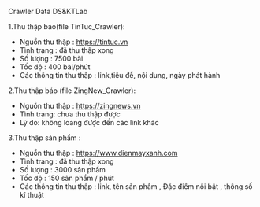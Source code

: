 Crawler Data DS&KTLab

1.Thu thập báo(file TinTuc_Crawler):
- Nguồn thu thập : https://tintuc.vn
- Tình trạng : đã thu thập xong
- Số lượng : 7500 bài
- Tốc độ : 400 bài/phút
- Các thông tin thu thập : link,tiêu đề, nội dung, ngày phát hành

2.Thu thập báo (file ZingNew_Crawler):
- Nguồn thu thập : https://zingnews.vn
- Tình trạng: chưa thu thập được
- Lý do: không loang được đến các link khác

3.Thu thập sản phẩm :
- Nguồn thu thập : https://www.dienmayxanh.com
- Tình trạng : đã thu thập xong
- Số lượng : 3000 sản phẩm
- Tốc độ : 150 sản phẩm / phút
- Các thông tin thu thập : link, tên sản phẩm , Đặc điểm nổi bật , thông số kĩ thuật

